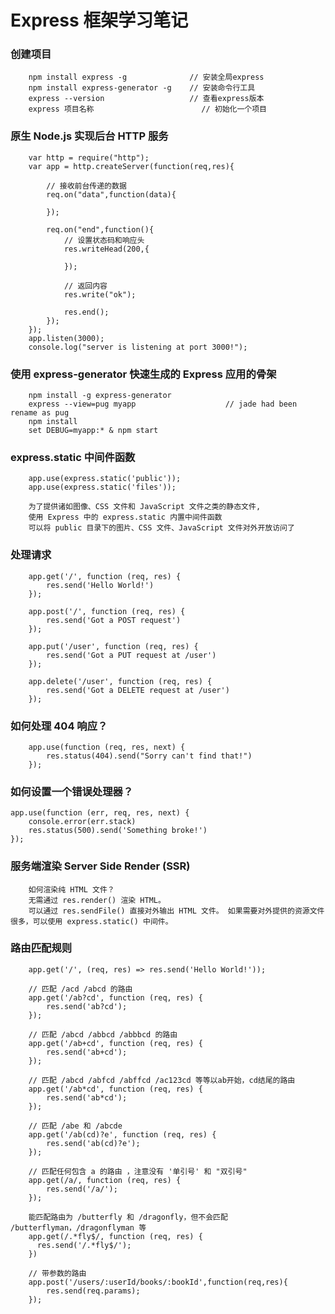 # Express 框架学习笔记

### 创建项目
```
	npm install express -g   			// 安装全局express
	npm install express-generator -g   	// 安装命令行工具
	express --version  					// 查看express版本
	express 项目名称						// 初始化一个项目
```

### 原生 Node.js 实现后台 HTTP 服务
```
	var http = require("http");
	var app = http.createServer(function(req,res){
		
		// 接收前台传递的数据
		req.on("data",function(data){

		});

		req.on("end",function(){
			// 设置状态码和响应头
			res.writeHead(200,{

			});

			// 返回内容
			res.write("ok");

			res.end();
		});
	});
	app.listen(3000);
	console.log("server is listening at port 3000!");
```

### 使用 express-generator 快速生成的 Express 应用的骨架
```
	npm install -g express-generator
	express --view=pug myapp  					// jade had been rename as pug
	npm install
	set DEBUG=myapp:* & npm start
```

###	express.static 中间件函数
```
	app.use(express.static('public'));
	app.use(express.static('files'));

	为了提供诸如图像、CSS 文件和 JavaScript 文件之类的静态文件,
	使用 Express 中的 express.static 内置中间件函数
	可以将 public 目录下的图片、CSS 文件、JavaScript 文件对外开放访问了
```
### 处理请求
```	
	app.get('/', function (req, res) {
		res.send('Hello World!')
	});

	app.post('/', function (req, res) {
	  	res.send('Got a POST request')
	});

	app.put('/user', function (req, res) {
	  	res.send('Got a PUT request at /user')
	});

	app.delete('/user', function (req, res) {
	  	res.send('Got a DELETE request at /user')
	});
```

### 如何处理 404 响应？
```
	app.use(function (req, res, next) {
		res.status(404).send("Sorry can't find that!")
	});
```

### 如何设置一个错误处理器？
	app.use(function (err, req, res, next) {
	  	console.error(err.stack)
	  	res.status(500).send('Something broke!')
	});

### 服务端渲染 Server Side Render (SSR)
```
	如何渲染纯 HTML 文件？
	无需通过 res.render() 渲染 HTML。 
	可以通过 res.sendFile() 直接对外输出 HTML 文件。 如果需要对外提供的资源文件很多，可以使用 express.static() 中间件。
```

### 路由匹配规则
```	
	app.get('/', (req, res) => res.send('Hello World!'));

	// 匹配 /acd /abcd 的路由
	app.get('/ab?cd', function (req, res) {
	  	res.send('ab?cd');
	});

	// 匹配 /abcd /abbcd /abbbcd 的路由
	app.get('/ab+cd', function (req, res) {
	  	res.send('ab+cd');
	});

	// 匹配 /abcd /abfcd /abffcd /ac123cd 等等以ab开始，cd结尾的路由
	app.get('/ab*cd', function (req, res) {
	  	res.send('ab*cd');
	});

	// 匹配 /abe 和 /abcde 
	app.get('/ab(cd)?e', function (req, res) {
	  	res.send('ab(cd)?e');
	});

	// 匹配任何包含 a 的路由 ，注意没有 '单引号' 和 "双引号"
	app.get(/a/, function (req, res) {
		res.send('/a/');
	});

	能匹配路由为 /butterfly 和 /dragonfly，但不会匹配 /butterflyman，/dragonflyman 等
	app.get(/.*fly$/, function (req, res) {
	  res.send('/.*fly$/');
	})

	// 带参数的路由
	app.post('/users/:userId/books/:bookId',function(req,res){
		res.send(req.params);
	});
```	